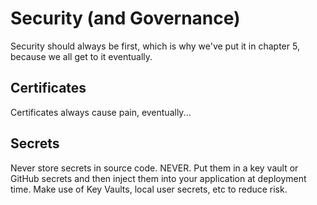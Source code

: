 # Security (and Governance)

Security should always be first, which is why we've put it in chapter 5, because we all get to it eventually.

## Certificates

Certificates always cause pain, eventually...

## Secrets

Never store secrets in source code. NEVER. Put them in a key vault or GitHub secrets and then inject them into your application at deployment time. Make use of Key Vaults, local user secrets, etc to reduce risk.
